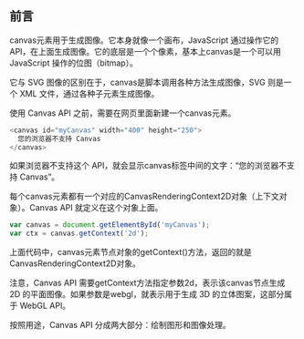 ## 前言

canvas元素用于生成图像。它本身就像一个画布，JavaScript 通过操作它的 API，在上面生成图像。它的底层是一个个像素，基本上canvas是一个可以用 JavaScript 操作的位图（bitmap）。

它与 SVG 图像的区别在于，canvas是脚本调用各种方法生成图像，SVG 则是一个 XML 文件，通过各种子元素生成图像。

使用 Canvas API 之前，需要在网页里面新建一个canvas元素。

```js
<canvas id="myCanvas" width="400" height="250">
  您的浏览器不支持 Canvas
</canvas>
```

如果浏览器不支持这个 API，就会显示canvas标签中间的文字：“您的浏览器不支持 Canvas”。

每个canvas元素都有一个对应的CanvasRenderingContext2D对象（上下文对象）。Canvas API 就定义在这个对象上面。

```js
var canvas = document.getElementById('myCanvas');
var ctx = canvas.getContext('2d');
```

上面代码中，canvas元素节点对象的getContext()方法，返回的就是CanvasRenderingContext2D对象。

注意，Canvas API 需要getContext方法指定参数2d，表示该canvas节点生成 2D 的平面图像。如果参数是webgl，就表示用于生成 3D 的立体图案，这部分属于 WebGL API。

按照用途，Canvas API 分成两大部分：绘制图形和图像处理。
